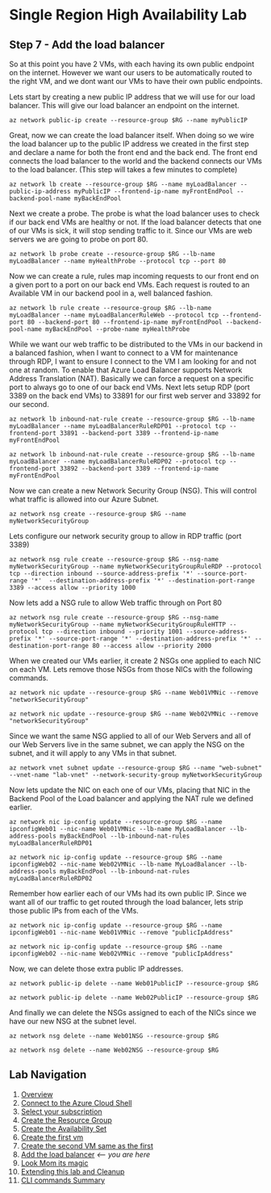# Single Region High Availability Lab 
## Step 7 - Add the load balancer

So at this point you have 2 VMs, with each having its own public endpoint on the internet. However we want our users to be automatically routed to the right VM, and we dont want our VMs to have their own public endpoints. 

Lets start by creating a new public IP address that we will use for our load balancer. This will give our load balancer an endpoint on the internet. 

```
az network public-ip create --resource-group $RG --name myPublicIP
```

Great, now we can create the load balancer itself. When doing so we wire the load balancer up to the public IP address we created in the first step and declare a name for both the front end and the back end. The front end connects the load balancer to the world and the backend connects our VMs to the load balancer.  (This step will takes a few minutes to complete)

```
az network lb create --resource-group $RG --name myLoadBalancer --public-ip-address myPublicIP --frontend-ip-name myFrontEndPool --backend-pool-name myBackEndPool
```

Next we create a probe. The probe is what the load balancer uses to check if our back end VMs are healthy or not. If the load balancer detects that one of our VMs is sick, it will stop sending traffic to it. Since our VMs are web servers we are going to probe on port 80.

```
az network lb probe create --resource-group $RG --lb-name myLoadBalancer --name myHealthProbe --protocol tcp --port 80
```

Now we can create a rule, rules map incoming requests to our front end on a given port to a port on our back end VMs. Each request is routed to an Available VM in our backend pool in a, well balanced fashion. 

```
az network lb rule create --resource-group $RG --lb-name myLoadBalancer --name myLoadBalancerRuleWeb --protocol tcp --frontend-port 80 --backend-port 80 --frontend-ip-name myFrontEndPool --backend-pool-name myBackEndPool --probe-name myHealthProbe
```

While we want our web traffic to be distributed to the VMs in our backend in a balanced fashion, when I want to connect to a VM for maintenance through RDP, I want to ensure I connect to the VM I am looking for and not one at random. To enable that Azure Load Balancer supports Network Address Translation (NAT). Basically we can force a request on a specific port to always go to one of our back end VMs. Next lets setup RDP (port 3389 on the back end VMs) to 33891 for our first web server and 33892 for our second. 

```
az network lb inbound-nat-rule create --resource-group $RG --lb-name myLoadBalancer --name myLoadBalancerRuleRDP01 --protocol tcp --frontend-port 33891 --backend-port 3389 --frontend-ip-name myFrontEndPool

az network lb inbound-nat-rule create --resource-group $RG --lb-name myLoadBalancer --name myLoadBalancerRuleRDP02 --protocol tcp --frontend-port 33892 --backend-port 3389 --frontend-ip-name myFrontEndPool
```

Now we can create a new Network Security Group (NSG). This will control what traffic is allowed into our Azure Subnet. 

```
az network nsg create --resource-group $RG --name myNetworkSecurityGroup
```

Lets configure our network security group to allow in RDP traffic (port 3389)

```
az network nsg rule create --resource-group $RG --nsg-name myNetworkSecurityGroup --name myNetworkSecurityGroupRuleRDP --protocol tcp --direction inbound --source-address-prefix '*' --source-port-range '*'  --destination-address-prefix '*' --destination-port-range 3389 --access allow --priority 1000
```

Now lets add a NSG rule to allow Web traffic through on Port 80

```
az network nsg rule create --resource-group $RG --nsg-name myNetworkSecurityGroup --name myNetworkSecurityGroupRuleHTTP --protocol tcp --direction inbound --priority 1001 --source-address-prefix '*' --source-port-range '*' --destination-address-prefix '*' --destination-port-range 80 --access allow --priority 2000
```

When we created our VMs earlier, it create 2 NSGs one applied to each NIC on each VM. Lets remove those NSGs from those NICs with the following commands. 

```
az network nic update --resource-group $RG --name Web01VMNic --remove "networkSecurityGroup"

az network nic update --resource-group $RG --name Web02VMNic --remove "networkSecurityGroup"
```

Since we want the same NSG applied to all of our Web Servers and all of our Web Servers live in the same subnet, we can apply the NSG on the subnet, and it will apply to any VMs in that subnet. 

```
az network vnet subnet update --resource-group $RG --name "web-subnet" --vnet-name "lab-vnet" --network-security-group myNetworkSecurityGroup
```

Now lets update the NIC on each one of our VMs, placing that NIC in the Backend Pool of the Load balancer and applying the NAT rule we defined earlier.  

```
az network nic ip-config update --resource-group $RG --name ipconfigWeb01 --nic-name Web01VMNic --lb-name MyLoadBalancer --lb-address-pools myBackEndPool --lb-inbound-nat-rules myLoadBalancerRuleRDP01

az network nic ip-config update --resource-group $RG --name ipconfigWeb02 --nic-name Web02VMNic --lb-name MyLoadBalancer --lb-address-pools myBackEndPool --lb-inbound-nat-rules myLoadBalancerRuleRDP02
```

Remember how earlier each of our VMs had its own public IP. Since we want all of our traffic to get routed through the load balancer, lets strip those public IPs from each of the VMs. 

```
az network nic ip-config update --resource-group $RG --name ipconfigWeb01 --nic-name Web01VMNic --remove "publicIpAddress"

az network nic ip-config update --resource-group $RG --name ipconfigWeb02 --nic-name Web02VMNic --remove "publicIpAddress"
```

Now, we can delete those extra public IP addresses.

```
az network public-ip delete --name Web01PublicIP --resource-group $RG

az network public-ip delete --name Web02PublicIP --resource-group $RG
```

And finally we can delete the NSGs assigned to each of the NICs since we have our new NSG at the subnet level.

```
az network nsg delete --name Web01NSG --resource-group $RG

az network nsg delete --name Web02NSG --resource-group $RG
```


## Lab Navigation
1. [Overview](./) 
1. [Connect to the Azure Cloud Shell](./step01.html)
1. [Select your subscription](./step02.html)
1. [Create the Resource Group](./step03.html)
1. [Create the Availability Set](./step04.html)
1. [Create the first vm](./step05.html)
1. [Create the second VM same as the first](./step06.html)
1. [Add the load balancer](./step07.html) *<-- you are here*
1. [Look Mom its magic](./step08.html)
1. [Extending this lab and Cleanup](./step09.html)
1. [CLI commands Summary](./summary.html)